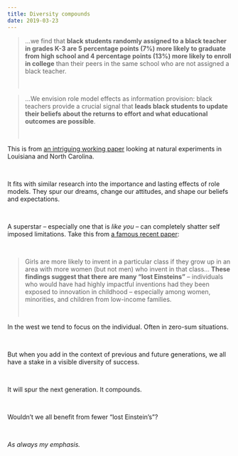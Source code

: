 ```yaml
---
title: Diversity compounds
date: 2019-03-23
---
```


<!--kg-card-begin: html--><blockquote><p>&#8230;we find that <strong>black students randomly assigned to a black teacher in grades K-3 are 5 percentage points (7%) more likely to graduate from high school and 4 percentage points (13%) more likely to enroll in college</strong> than their peers in the same school who are not assigned a black teacher.</p><br>
</blockquote>
<blockquote><p>&#8230;We envision role model effects as information provision: black teachers provide a crucial signal that <strong>leads black students to update their beliefs about the returns to effort and what educational outcomes are possible</strong>.</p><br>
</blockquote>
<p>This is from <a href="http://www.nber.org/papers/w25254" target="_blank" rel="noopener noreferrer">an intriguing working paper</a> looking at natural experiments in Louisiana and North Carolina.</p><br>
<p>It fits with similar research into the importance and lasting effects of role models. They spur our dreams, change our attitudes, and shape our beliefs and expectations.</p><br>
<p>A superstar &#8211; especially one that is <em>like you</em> &#8211; can completely shatter self imposed limitations. Take this from <a href="https://www.nber.org/papers/w24062" target="_blank" rel="noopener noreferrer">a famous recent paper</a>:</p><br>
<blockquote><p>Girls are more likely to invent in a particular class if they grow up in an area with more women (but not men) who invent in that class&#8230; <strong>These findings suggest that there are many “lost Einsteins”</strong> – individuals who would have had highly impactful inventions had they been exposed to innovation in childhood – especially among women, minorities, and children from low-income families.</p><br>
</blockquote>
<p>In the west we tend to focus on the individual. Often in zero-sum situations.</p><br>
<p>But when you add in the context of previous and future generations, we all have a stake in a visible diversity of success.</p><br>
<p>It will spur the next generation. It compounds.</p><br>
<p>Wouldn&#8217;t we all benefit from fewer &#8220;lost Einstein&#8217;s&#8221;?</p><br>
<p><em>As always my emphasis.</em></p><br>
<!--kg-card-end: html-->